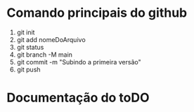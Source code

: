 # Comando principais do github
1. git init
2. git add nomeDoArquivo
3. git status
4. git branch -M main    
5. git commit -m "Subindo a primeira versão"       
6. git push

# Documentação do toDO
